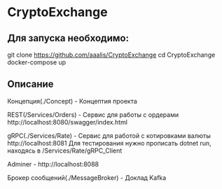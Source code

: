 # CryptoExchange
## Для запуска необходимо:
git clone https://github.com/aaalis/CryptoExchange
cd CryptoExchange
docker-compose up

## Описание
Концепция(./Concept) - Концептия проекта

REST(/Services/Orders) - Сервис для работы с ордерами
http://localhost:8080/swagger/index.html

gRPC(./Services/Rate) - Сервис для работой с котировками валюты
http://localhost:8081
Для тестирования нужно прописать dotnet run, находясь в /Services/Rate/gRPC_Client

Adminer - http://localhost:8088

Брокер сообщений(./MessageBroker) - Доклад Kafka
